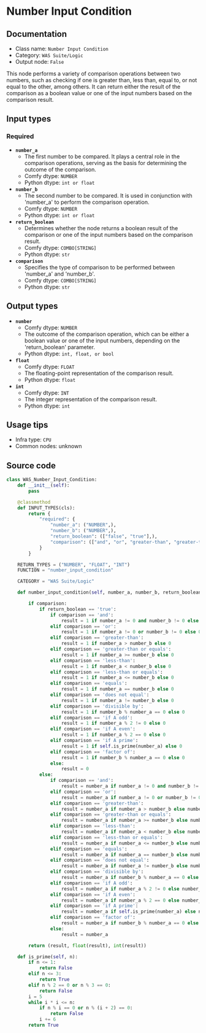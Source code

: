 # Number Input Condition
## Documentation
- Class name: `Number Input Condition`
- Category: `WAS Suite/Logic`
- Output node: `False`

This node performs a variety of comparison operations between two numbers, such as checking if one is greater than, less than, equal to, or not equal to the other, among others. It can return either the result of the comparison as a boolean value or one of the input numbers based on the comparison result.
## Input types
### Required
- **`number_a`**
    - The first number to be compared. It plays a central role in the comparison operations, serving as the basis for determining the outcome of the comparison.
    - Comfy dtype: `NUMBER`
    - Python dtype: `int or float`
- **`number_b`**
    - The second number to be compared. It is used in conjunction with 'number_a' to perform the comparison operation.
    - Comfy dtype: `NUMBER`
    - Python dtype: `int or float`
- **`return_boolean`**
    - Determines whether the node returns a boolean result of the comparison or one of the input numbers based on the comparison result.
    - Comfy dtype: `COMBO[STRING]`
    - Python dtype: `str`
- **`comparison`**
    - Specifies the type of comparison to be performed between 'number_a' and 'number_b'.
    - Comfy dtype: `COMBO[STRING]`
    - Python dtype: `str`
## Output types
- **`number`**
    - Comfy dtype: `NUMBER`
    - The outcome of the comparison operation, which can be either a boolean value or one of the input numbers, depending on the 'return_boolean' parameter.
    - Python dtype: `int, float, or bool`
- **`float`**
    - Comfy dtype: `FLOAT`
    - The floating-point representation of the comparison result.
    - Python dtype: `float`
- **`int`**
    - Comfy dtype: `INT`
    - The integer representation of the comparison result.
    - Python dtype: `int`
## Usage tips
- Infra type: `CPU`
- Common nodes: unknown


## Source code
```python
class WAS_Number_Input_Condition:
    def __init__(self):
        pass

    @classmethod
    def INPUT_TYPES(cls):
        return {
            "required": {
                "number_a": ("NUMBER",),
                "number_b": ("NUMBER",),
                "return_boolean": (["false", "true"],),
                "comparison": (["and", "or", "greater-than", "greater-than or equals", "less-than", "less-than or equals", "equals", "does not equal", "divisible by", "if A odd", "if A even", "if A prime", "factor of"],),
            }
        }

    RETURN_TYPES = ("NUMBER", "FLOAT", "INT")
    FUNCTION = "number_input_condition"

    CATEGORY = "WAS Suite/Logic"

    def number_input_condition(self, number_a, number_b, return_boolean="false", comparison="greater-than"):

        if comparison:
            if return_boolean == 'true':
                if comparison == 'and':
                    result = 1 if number_a != 0 and number_b != 0 else 0
                elif comparison == 'or':
                    result = 1 if number_a != 0 or number_b != 0 else 0
                elif comparison == 'greater-than':
                    result = 1 if number_a > number_b else 0
                elif comparison == 'greater-than or equals':
                    result = 1 if number_a >= number_b else 0
                elif comparison == 'less-than':
                    result = 1 if number_a < number_b else 0
                elif comparison == 'less-than or equals':
                    result = 1 if number_a <= number_b else 0
                elif comparison == 'equals':
                    result = 1 if number_a == number_b else 0
                elif comparison == 'does not equal':
                    result = 1 if number_a != number_b else 0
                elif comparison == 'divisible by':
                    result = 1 if number_b % number_a == 0 else 0
                elif comparison == 'if A odd':
                    result = 1 if number_a % 2 != 0 else 0
                elif comparison == 'if A even':
                    result = 1 if number_a % 2 == 0 else 0
                elif comparison == 'if A prime':
                    result = 1 if self.is_prime(number_a) else 0
                elif comparison == 'factor of':
                    result = 1 if number_b % number_a == 0 else 0
                else:
                    result = 0
            else:
                if comparison == 'and':
                    result = number_a if number_a != 0 and number_b != 0 else number_b
                elif comparison == 'or':
                    result = number_a if number_a != 0 or number_b != 0 else number_b
                elif comparison == 'greater-than':
                    result = number_a if number_a > number_b else number_b
                elif comparison == 'greater-than or equals':
                    result = number_a if number_a >= number_b else number_b
                elif comparison == 'less-than':
                    result = number_a if number_a < number_b else number_b
                elif comparison == 'less-than or equals':
                    result = number_a if number_a <= number_b else number_b
                elif comparison == 'equals':
                    result = number_a if number_a == number_b else number_b
                elif comparison == 'does not equal':
                    result = number_a if number_a != number_b else number_b
                elif comparison == 'divisible by':
                    result = number_a if number_b % number_a == 0 else number_b
                elif comparison == 'if A odd':
                    result = number_a if number_a % 2 != 0 else number_b
                elif comparison == 'if A even':
                    result = number_a if number_a % 2 == 0 else number_b
                elif comparison == 'if A prime':
                    result = number_a if self.is_prime(number_a) else number_b
                elif comparison == 'factor of':
                    result = number_a if number_b % number_a == 0 else number_b
                else:
                    result = number_a

        return (result, float(result), int(result))

    def is_prime(self, n):
        if n <= 1:
            return False
        elif n <= 3:
            return True
        elif n % 2 == 0 or n % 3 == 0:
            return False
        i = 5
        while i * i <= n:
            if n % i == 0 or n % (i + 2) == 0:
                return False
            i += 6
        return True

```

